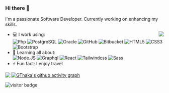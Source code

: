 ### Hi there 👋 

I'm a passionate Software Developer. Currently working on enhancing my skills.

<img align='right' src="https://github-readme-stats.vercel.app/api/top-langs?username=gthaka&show_icons=true&locale=en&layout=compact">

- 💻 I work using:  
  ![Php](https://img.shields.io/badge/-php-394989?style=plastic&logo=php)
  ![PostgreSQL](https://img.shields.io/badge/-PostgreSQL-336791?style=plastic&logo=postgresql)
  ![Oracle](https://img.shields.io/badge/Oracle-red?style=plastic&logo=oracle)
  ![GitHub](https://img.shields.io/badge/-GitHub-181717?style=plastic&logo=github)
  ![Bitbucket](https://img.shields.io/badge/-Bitbucket-0052CC?style=plastic&logo=bitbucket)
  ![HTML5](https://img.shields.io/badge/-HTML5-E34F26?style=plastic&logo=html5&logoColor=white)
  ![CSS3](https://img.shields.io/badge/-CSS3-1572B6?style=plastic&logo=css3)
  ![Bootstrap](https://img.shields.io/badge/-Bootstrap-563D7C?style=plastic&logo=bootstrap)
- 🌱 Learning all about:  
  ![Node.JS](https://img.shields.io/badge/-Node.JS-black?style=plastic&logo=Node.js) 
  ![Graphql](https://img.shields.io/badge/-Graphql-E10098?style=plastic&logo=Graphql)
  ![React](https://img.shields.io/badge/-React-3b2e5a?style=plastic&logo=react) 
  ![Tailwindcss](https://img.shields.io/badge/-Tailwindcss-white?style=plastic&logo=tailwindcss) 
  ![Sass](https://img.shields.io/badge/-Sass-gray?style=plastic&logo=sass) 
- ⚡️ Fun fact: I enjoy travel

<img align='left' src="https://github-readme-stats.vercel.app/api?username=ellmau&show_icons=true&layout=compact">

[![GThaka's github activity graph](https://activity-graph.herokuapp.com/graph?username=ellmau&theme=react-dark)](https://github.com/gthaka)

<img src="https://visitor-badge.laobi.icu/badge?page_id=gthaka.gthaka" alt="visitor badge"/>

